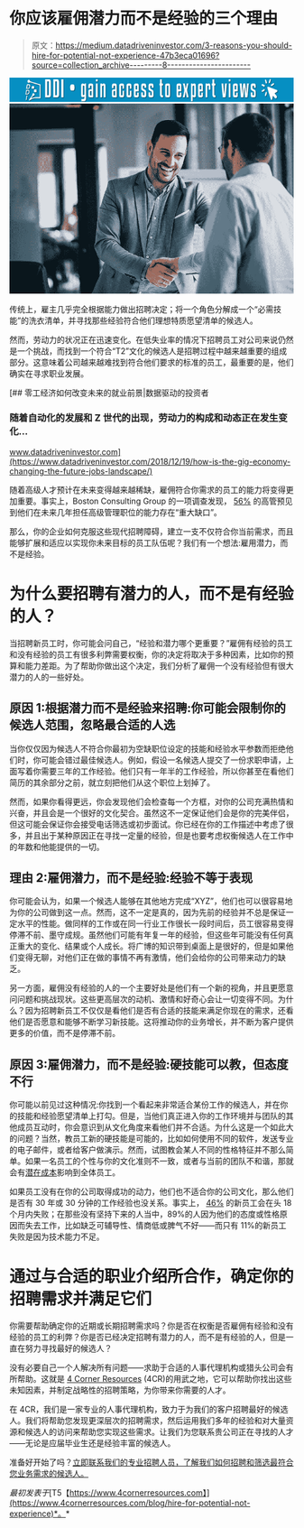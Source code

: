 # 你应该雇佣潜力而不是经验的三个理由

> 原文：<https://medium.datadriveninvestor.com/3-reasons-you-should-hire-for-potential-not-experience-47b3eca01696?source=collection_archive---------8----------------------->

[![](img/494c6d9461c0f8e936313015b32d9fcb.png)](http://www.track.datadriveninvestor.com/1B9E)![](img/29c1b85097f498f1e4435c16124bf587.png)

传统上，雇主几乎完全根据能力做出招聘决定；将一个角色分解成一个“必需技能”的洗衣清单，并寻找那些经验符合他们理想特质愿望清单的候选人。

然而，劳动力的状况正在迅速变化。在低失业率的情况下招聘员工对公司来说仍然是一个挑战，而找到一个符合“T2”文化的候选人是招聘过程中越来越重要的组成部分。这意味着公司越来越难找到符合他们要求的标准的员工，最重要的是，他们确实在寻求职业发展。

[](https://www.datadriveninvestor.com/2018/12/19/how-is-the-gig-economy-changing-the-future-jobs-landscape/) [## 零工经济如何改变未来的就业前景|数据驱动的投资者

### 随着自动化的发展和 Z 世代的出现，劳动力的构成和动态正在发生变化…

www.datadriveninvestor.com](https://www.datadriveninvestor.com/2018/12/19/how-is-the-gig-economy-changing-the-future-jobs-landscape/) 

随着高级人才预计在未来变得越来越稀缺，雇佣符合你需求的员工的能力将变得更加重要。事实上，Boston Consulting Group 的一项调查发现， [56%](https://www.fastcompany.com/3035990/why-you-should-hire-for-potential-not-experience) 的高管预见到他们在未来几年担任高级管理职位的能力存在“重大缺口”。

那么，你的企业如何克服这些现代招聘障碍，建立一支不仅符合你当前需求，而且能够扩展和适应以实现你未来目标的员工队伍呢？我们有一个想法:雇用潜力，而不是经验。

# 为什么要招聘有潜力的人，而不是有经验的人？

当招聘新员工时，你可能会问自己，“经验和潜力哪个更重要？”雇佣有经验的员工和没有经验的员工有很多利弊需要权衡，你的决定将取决于多种因素，比如你的预算和能力差距。为了帮助你做出这个决定，我们分析了雇佣一个没有经验但有很大潜力的人的一些好处。

## 原因 1:根据潜力而不是经验来招聘:你可能会限制你的候选人范围，忽略最合适的人选

当你仅仅因为候选人不符合你最初为空缺职位设定的技能和经验水平参数而拒绝他们时，你可能会错过最佳候选人。例如，假设一名候选人提交了一份求职申请，上面写着你需要三年的工作经验。他们只有一年半的工作经验，所以你甚至在看他们简历的其余部分之前，就立刻把他们从这个职位上划掉了。

然而，如果你看得更远，你会发现他们会检查每一个方框，对你的公司充满热情和兴奋，并且会是一个很好的文化契合。虽然这不一定保证他们会是你的完美伴侣，但这可能会保证你会接受电话筛选或初步面试。你已经在你的工作描述中考虑了很多，并且出于某种原因正在寻找一定量的经验，但是也要考虑权衡候选人在工作中的年数和他能提供的一切。

## 理由 2:雇佣潜力，而不是经验:经验不等于表现

你可能会认为，如果一个候选人能够在其他地方完成“XYZ”，他们也可以很容易地为你的公司做到这一点。然而，这不一定是真的，因为先前的经验并不总是保证一定水平的性能。做同样的工作或在同一行业工作很长一段时间后，员工很容易变得停滞不前、墨守成规。虽然他们可能有年复一年的经验，但这些年可能没有任何真正重大的变化、结果或个人成长。将广博的知识带到桌面上是很好的，但是如果他们变得无聊，对他们正在做的事情不再有激情，他们会给你的公司带来动力的缺乏。

另一方面，雇佣没有经验的人的一个主要好处是他们有一个新的视角，并且更愿意问问题和挑战现状。这些更高层次的动机、激情和好奇心会让一切变得不同。为什么？因为招聘新员工不仅仅是看他们是否有合适的技能来满足你现在的需求，还看他们是否愿意和能够不断学习新技能。这将推动你的业务增长，并不断为客户提供更多的价值，而不是停滞不前。

## 原因 3:雇佣潜力，而不是经验:硬技能可以教，但态度不行

你可能以前见过这种情况:你找到一个看起来非常适合某份工作的候选人，并在你的技能和经验愿望清单上打勾。但是，当他们真正进入你的工作环境并与团队的其他成员互动时，你会意识到从文化角度来看他们并不合适。为什么这是一个如此大的问题？当然，教员工新的硬技能是可能的，比如如何使用不同的软件，发送专业的电子邮件，或者给客户做演示。然而，试图教会某人不同的性格特征并不那么简单。如果一名员工的个性与你的文化准则不一致，或者与当前的团队不和谐，那就会有[潜在成本](https://www.linkedin.com/pulse/unexpected-cost-hiring-poor-culture-fit-heather-doshay/)影响到全体员工。

如果员工没有在你的公司取得成功的动力，他们也不适合你的公司文化，那么他们是否有 30 年或 30 分钟的工作经验也没关系。事实上， [46%](https://www.leadershipiq.com/blogs/leadershipiq/35354241-why-new-hires-fail-emotional-intelligence-vs-skills) 的新员工会在头 18 个月内失败；在那些没有坚持下来的人当中，89%的人因为他们的态度或性格原因而失去工作，比如缺乏可辅导性、情商低或脾气不好——而只有 11%的新员工失败是因为技术能力不足。

# 通过与合适的职业介绍所合作，确定你的招聘需求并满足它们

你需要帮助确定你的近期或长期招聘需求吗？你是否在权衡是否雇佣有经验和没有经验的员工的利弊？你是否已经决定招聘有潜力的人，而不是有经验的人，但是一直在努力寻找最好的候选人？

没有必要自己一个人解决所有问题——求助于合适的人事代理机构或猎头公司会有所帮助。这就是 [4 Corner Resources](https://www.4cornerresources.com/) (4CR)的用武之地，它可以帮助你找出这些未知因素，并制定战略性的招聘策略，为你带来你需要的人才。

在 4CR，我们是一家专业的人事代理机构，致力于为我们的客户招聘最好的候选人。我们将帮助您发现更深层次的招聘需求，然后运用我们多年的经验和对大量资源和候选人的访问来帮助您实现这些需求。让我们为您联系贵公司正在寻找的人才——无论是应届毕业生还是经验丰富的候选人。

准备好开始了吗？[立即联系我们的专业招聘人员，了解我们如何招聘和筛选最符合您业务需求的候选人。](https://www.4cornerresources.com/contact-us)

*最初发表于*[T5【https://www.4cornerresources.com】](https://www.4cornerresources.com/blog/hire-for-potential-not-experience)*。*